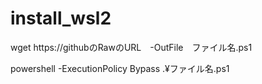 # install_wsl2

wget https://githubのRawのURL　-OutFile　ファイル名.ps1

powershell -ExecutionPolicy Bypass .¥ファイル名.ps1
